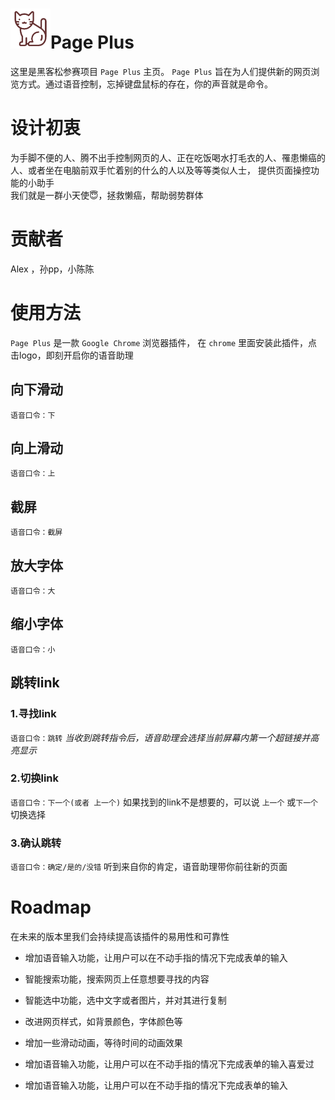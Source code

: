 # ![PagePlus logo](https://github.com/git-hacker/404-team/blob/master/src/img/logo.png?raw=true)Page Plus

这里是黑客松参赛项目 `Page Plus` 主页。 `Page Plus` 旨在为人们提供新的网页浏览方式。通过语音控制，忘掉键盘鼠标的存在，你的声音就是命令。

# 设计初衷   

为手脚不便的人、腾不出手控制网页的人、正在吃饭喝水打毛衣的人、罹患懒癌的人、或者坐在电脑前双手忙着别的什么的人以及等等类似人士，
提供页面操控功能的小助手  
我们就是一群小天使😇，拯救懒癌，帮助弱势群体  

# 贡献者  
Alex ，孙pp，小陈陈  

# 使用方法  

 `Page Plus` 是一款 `Google Chrome` 浏览器插件，
在 `chrome` 里面安装此插件，点击logo，即刻开启你的语音助理

## 向下滑动  
``
语音口令：下  
``  
## 向上滑动    
``
语音口令：上
``  
## 截屏    
``
语音口令：截屏
``  
## 放大字体    
``
语音口令：大
``  
## 缩小字体    
``
语音口令：小
``
## 跳转link    

### 1.寻找link
``
语音口令：跳转
``
*当收到跳转指令后，语音助理会选择当前屏幕内第一个超链接并高亮显示*

### 2.切换link
``
语音口令：下一个(或者 上一个)
``
如果找到的link不是想要的，可以说 `上一个` 或`下一个` 切换选择

### 3.确认跳转
``
语音口令：确定/是的/没错
``
听到来自你的肯定，语音助理带你前往新的页面

# Roadmap
在未来的版本里我们会持续提高该插件的易用性和可靠性

* 增加语音输入功能，让用户可以在不动手指的情况下完成表单的输入
* 智能搜索功能，搜索网页上任意想要寻找的内容
* 智能选中功能，选中文字或者图片，并对其进行复制
* 改进网页样式，如背景颜色，字体颜色等
* 增加一些滑动动画，等待时间的动画效果

* 增加语音输入功能，让用户可以在不动手指的情况下完成表单的输入喜爱过
* 增加语音输入功能，让用户可以在不动手指的情况下完成表单的输入

